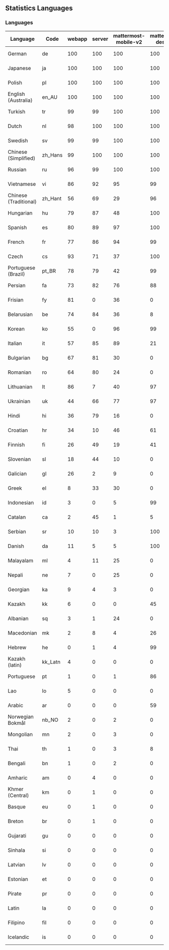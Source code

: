 ## Statistics Languages ##
###  Languages  ###
|Language|Code|webapp|server|mattermost-mobile-v2|mattermost-desktop|playbook-webapp|calls-webapp|Total|Last Modified|
|---|---|---|---|---|---|---|---|---|---|
|German|de| 100| 100| 100| 100| 0| 98| 99|2024-04-19T20:08:19.592711Z|
|Japanese|ja| 100| 100| 100| 100| 0| 99| 99|2024-04-19T20:08:22.049635Z|
|Polish|pl| 100| 100| 100| 100| 0| 98| 99|2024-04-19T20:08:23.671187Z|
|English (Australia)|en_AU| 100| 100| 100| 100| 0| 0| 99|2024-04-18T12:01:15.136692Z|
|Turkish|tr| 99| 99| 100| 100| 0| 94| 99|2024-04-19T20:08:25.497042Z|
|Dutch|nl| 98| 100| 100| 100| 0| 98| 99|2024-04-19T20:08:23.264840Z|
|Swedish|sv| 99| 99| 100| 100| 0| 94| 99|2024-04-19T20:08:25.021394Z|
|Chinese (Simplified)|zh_Hans| 99| 100| 100| 100| 0| 94| 94|2024-04-20T22:02:43.166791Z|
|Russian|ru| 96| 99| 100| 100| 0| 63| 94|2024-04-19T20:08:24.650663Z|
|Vietnamese|vi| 86| 92| 95| 99| 0| 83| 89|2024-04-19T20:08:26.488594Z|
|Chinese (Traditional)|zh_Hant| 56| 69| 29| 96| 0| 13| 87|2024-04-19T20:08:27.315072Z|
|Hungarian|hu| 79| 87| 48| 100| 0| 0| 79|2024-04-18T05:43:24.418435Z|
|Spanish|es| 80| 89| 97| 100| 0| 23| 79|2024-04-19T20:08:20.019149Z|
|French|fr| 77| 86| 94| 99| 0| 48| 78|2024-04-19T20:08:20.399408Z|
|Czech|cs| 93| 71| 37| 100| 0| 91| 77|2024-04-19T20:08:19.163570Z|
|Portuguese (Brazil)|pt_BR| 78| 79| 42| 99| 0| 83| 75|2024-04-20T12:55:37.656661Z|
|Persian|fa| 73| 82| 76| 88| 0| 0| 72|2024-04-18T05:42:39.790715Z|
|Frisian|fy| 81| 0| 36| 0| 0| 0| 71|2024-04-18T05:42:57.381577Z|
|Belarusian|be| 74| 84| 36| 8| 0| 0| 70|2024-04-18T05:41:41.814228Z|
|Korean|ko| 55| 0| 96| 99| 0| 83| 66|2024-04-19T20:08:22.469181Z|
|Italian|it| 57| 85| 89| 21| 0| 19| 66|2024-04-19T20:08:21.661966Z|
|Bulgarian|bg| 67| 81| 30| 0| 0| 0| 65|2024-04-18T05:41:46.403224Z|
|Romanian|ro| 64| 80| 24| 0| 0| 0| 62|2024-04-18T05:45:13.133794Z|
|Lithuanian|lt| 86| 7| 40| 97| 0| 74| 61|2024-04-19T20:08:22.829827Z|
|Ukrainian|uk| 44| 66| 77| 97| 0| 0| 55|2024-04-18T05:45:54.473198Z|
|Hindi|hi| 36| 79| 16| 0| 0| 0| 44|2024-04-18T05:43:15.154849Z|
|Croatian|hr| 34| 10| 46| 61| 0| 97| 35|2024-04-20T12:55:38.000738Z|
|Finnish|fi| 26| 49| 19| 41| 0| 0| 31|2024-04-18T05:42:44.363887Z|
|Slovenian|sl| 18| 44| 10| 0| 0| 0| 22|2024-04-18T05:45:26.580314Z|
|Galician|gl| 26| 2| 9| 0| 0| 0| 17|2024-04-18T05:43:01.688162Z|
|Greek|el| 8| 33| 30| 0| 0| 0| 17|2024-04-18T05:42:17.437229Z|
|Indonesian|id| 3| 0| 5| 99| 0| 0| 14|2024-04-18T05:43:28.862849Z|
|Catalan|ca| 2| 45| 1| 5| 0| 0| 13|2024-04-18T05:41:58.998165Z|
|Serbian|sr| 10| 10| 3| 100| 0| 0| 12|2024-04-18T05:45:35.240822Z|
|Danish|da| 11| 5| 5| 100| 0| 0| 12|2024-04-18T05:42:08.820891Z|
|Malayalam|ml| 4| 11| 25| 0| 0| 0| 9|2024-04-18T05:44:31.100321Z|
|Nepali|ne| 7| 0| 25| 0| 0| 0| 7|2024-04-18T05:44:44.401677Z|
|Georgian|ka| 9| 4| 3| 0| 0| 0| 7|2024-04-18T05:43:47.514272Z|
|Kazakh|kk| 6| 0| 0| 45| 0| 0| 6|2024-04-18T05:43:55.620461Z|
|Albanian|sq| 3| 1| 24| 0| 0| 0| 5|2024-04-18T05:45:30.924294Z|
|Macedonian|mk| 2| 8| 4| 26| 0| 0| 5|2024-04-18T05:44:27.293646Z|
|Hebrew|he| 0| 1| 4| 99| 0| 0| 4|2024-04-18T05:43:10.697408Z|
|Kazakh (latin)|kk_Latn| 4| 0| 0| 0| 0| 0| 4|2024-04-18T05:43:51.635686Z|
|Portuguese|pt| 1| 0| 1| 86| 0| 0| 3|2024-04-18T05:45:09.034534Z|
|Lao|lo| 5| 0| 0| 0| 0| 0| 3|2024-04-18T05:44:13.499807Z|
|Arabic|ar| 0| 0| 0| 59| 0| 0| 2|2024-04-18T05:41:37.080375Z|
|Norwegian Bokmål|nb_NO| 2| 0| 2| 0| 0| 0| 2|2024-04-18T05:44:40.741129Z|
|Mongolian|mn| 2| 0| 3| 0| 0| 0| 2|2024-04-18T05:44:35.907045Z|
|Thai|th| 1| 0| 3| 8| 0| 0| 1|2024-04-18T05:45:44.376331Z|
|Bengali|bn| 1| 0| 2| 0| 0| 0| 1|2024-04-18T05:41:50.701968Z|
|Amharic|am| 0| 4| 0| 0| 0| 0| 1|2024-04-18T05:41:32.773857Z|
|Khmer (Central)|km| 0| 1| 0| 0| 0| 0| 0|2024-04-18T05:43:59.854276Z|
|Basque|eu| 0| 1| 0| 0| 0| 0| 0|2024-04-18T05:42:35.083169Z|
|Breton|br| 0| 1| 0| 0| 0| 0| 0|2024-04-18T05:41:55.077044Z|
|Gujarati|gu| 0| 0| 0| 0| 0| 0| 0|2024-04-18T05:43:06.160466Z|
|Sinhala|si| 0| 0| 0| 0| 0| 0| 0|2024-04-18T05:45:22.320879Z|
|Latvian|lv| 0| 0| 0| 0| 0| 0| 0|2024-04-18T05:44:22.996796Z|
|Estonian|et| 0| 0| 0| 0| 0| 0| 0|2024-04-18T05:42:30.578140Z|
|Pirate|pr| 0| 0| 0| 0| 0| 0| 0|2024-04-18T05:44:59.041464Z|
|Latin|la| 0| 0| 0| 0| 0| 0| 0|2024-04-18T05:44:08.726358Z|
|Filipino|fil| 0| 0| 0| 0| 0| 0| 0|2024-04-18T05:42:48.938652Z|
|Icelandic|is| 0| 0| 0| 0| 0| 0| 0|2024-04-18T05:43:33.473193Z|
